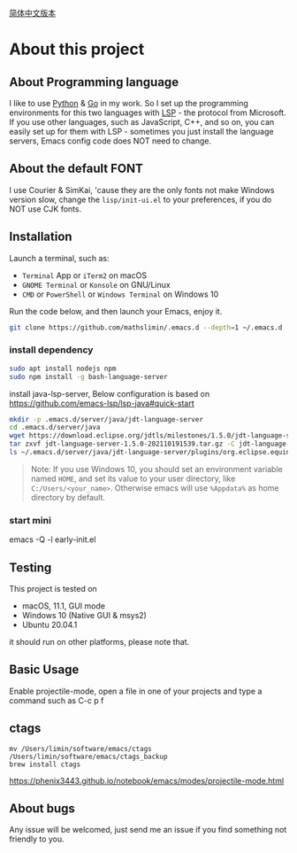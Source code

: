 [简体中文版本](./README.zh-CN.md)

# About this project

## About Programming language

I like to use [Python](https://www.python.org/) & [Go](https://golang.org/) in my work.  So I set up the programming environments for this two languages with [LSP](https://emacs-lsp.github.io/lsp-mode/) - the protocol from Microsoft.  If you use other languages, such as JavaScript, C++, and so on, you can easily set up for them with LSP - sometimes you just install the language servers, Emacs config code does NOT need to change.

## About the default FONT
I use Courier & SimKai, 'cause they are the only fonts not make Windows version slow, change the `lisp/init-ui.el` to your preferences, if you do NOT use CJK fonts.

## Installation

Launch a terminal, such as:

- `Terminal` App or `iTerm2` on macOS
- `GNOME Terminal` or `Konsole` on GNU/Linux
- `CMD` or `PowerShell` or `Windows Terminal` on Windows 10

Run the code below, and then launch your Emacs, enjoy it.

```bash
git clone https://github.com/mathslimin/.emacs.d --depth=1 ~/.emacs.d
```
### install dependency
```bash
sudo apt install nodejs npm
sudo npm install -g bash-language-server
```
install java-lsp-server, Below configuration is based on https://github.com/emacs-lsp/lsp-java#quick-start
```bash
mkdir -p .emacs.d/server/java/jdt-language-server
cd .emacs.d/server/java
wget https://download.eclipse.org/jdtls/milestones/1.5.0/jdt-language-server-1.5.0-202110191539.tar.gz
tar zxvf jdt-language-server-1.5.0-202110191539.tar.gz -C jdt-language-server
ls ~/.emacs.d/server/java/jdt-language-server/plugins/org.eclipse.equinox.launcher_1.6.400.v20210924-0641.jar
```

> Note: If you use Windows 10,  you should set an environment variable named `HOME`,  and set its value to your user directory,  like `C:/Users/<your_name>`. Otherwise emacs will use `%Appdata%` as home directory by default.
### start mini
emacs -Q -l early-init.el

## Testing

This project is tested on

- macOS,  11.1,  GUI mode
- Windows 10 (Native GUI & msys2)
- Ubuntu 20.04.1 

it should run on other platforms, please note that.
## Basic Usage
Enable projectile-mode, open a file in one of your projects and type a command such as C-c p f
## ctags
```shell
mv /Users/limin/software/emacs/ctags /Users/limin/software/emacs/ctags_backup
brew install ctags
```

https://phenix3443.github.io/notebook/emacs/modes/projectile-mode.html
## About bugs

Any issue will be welcomed, just send me an issue if you find something not friendly to you.
